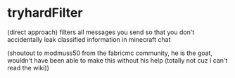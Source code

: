 ﻿# tryhardFilter
 
(direct approach) filters all messages you send so that you don't accidentally leak classified information in minecraft chat

(shoutout to modmuss50 from the fabricmc community, he is the goat, wouldn't have been able to make this without his help (totally not cuz I can't read the wiki))

